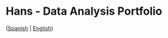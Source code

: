 # Hans - Data Analysis Portfolio 
([Spanish](https://github.com/HansAllTech/Hans_Data_Analysis_Portfolio/blob/main/Proyectos.md#tabla-de-contenido-es--en) | [English](https://github.com/HansAllTech/Hans_Data_Analysis_Portfolio/blob/main/Projects.md#table-of-content-es--en))        
                                        
                                                                                                                                                                       
                                                
                                                            
                               
                    
                       
      
    
         
     
   
 
 
 
